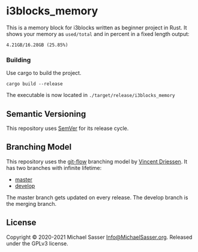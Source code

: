 # i3blocks_memory

This is a memory block for i3blocks written as beginner project in Rust.
It shows your memory as `used/total` and in percent in a fixed length output:

```
4.21GB/16.28GB (25.85%)
```

### Building

Use cargo to build the project.

```
cargo build --release
```

The executable is now located in `./target/release/i3blocks_memory`

## Semantic Versioning

This repository uses [SemVer](https://semver.org/) for its release
cycle.

## Branching Model

This repository uses the
[git-flow](https://danielkummer.github.io/git-flow-cheatsheet/index.html)
branching model by [Vincent Driessen](https://nvie.com/about/).
It has two branches with infinite lifetime:

* [master](https://github.com/MichaelSasser/i3blocks-memory/tree/master)
* [develop](https://github.com/MichaelSasser/i3blocks-memory/tree/develop)

The master branch gets updated on every release. The develop branch is the
merging branch.

## License
Copyright &copy; 2020-2021 Michael Sasser <Info@MichaelSasser.org>. 
Released under the GPLv3 license.
